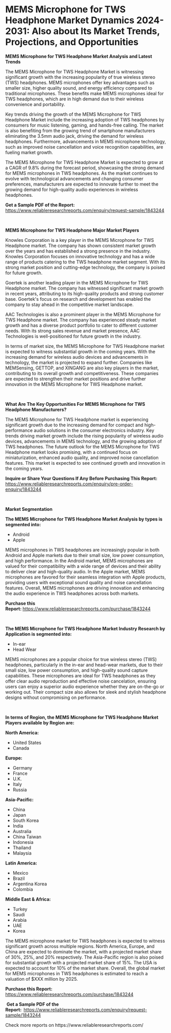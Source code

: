 <p><h1>MEMS Microphone for TWS Headphone Market Dynamics 2024-2031: Also about Its Market Trends, Projections, and Opportunities</h1></p><p><strong>MEMS Microphone for TWS Headphone Market Analysis and Latest Trends</strong></p>
<p><p>The MEMS Microphone for TWS Headphone Market is witnessing significant growth with the increasing popularity of true wireless stereo (TWS) headphones. MEMS microphones offer key advantages such as smaller size, higher quality sound, and energy efficiency compared to traditional microphones. These benefits make MEMS microphones ideal for TWS headphones, which are in high demand due to their wireless convenience and portability.</p><p>Key trends driving the growth of the MEMS Microphone for TWS Headphone Market include the increasing adoption of TWS headphones by consumers for music listening, gaming, and hands-free calling. The market is also benefiting from the growing trend of smartphone manufacturers eliminating the 3.5mm audio jack, driving the demand for wireless headphones. Furthermore, advancements in MEMS microphone technology, such as improved noise cancellation and voice recognition capabilities, are fueling market growth.</p><p>The MEMS Microphone for TWS Headphone Market is expected to grow at a CAGR of 9.8% during the forecast period, showcasing the strong demand for MEMS microphones in TWS headphones. As the market continues to evolve with technological advancements and changing consumer preferences, manufacturers are expected to innovate further to meet the growing demand for high-quality audio experiences in wireless headphones.</p></p>
<p><strong>Get a Sample PDF of the Report:&nbsp;</strong> <a href="https://www.reliableresearchreports.com/enquiry/request-sample/1843244">https://www.reliableresearchreports.com/enquiry/request-sample/1843244</a></p>
<p>&nbsp;</p>
<p><strong>MEMS Microphone for TWS Headphone Major Market Players</strong></p>
<p><p>Knowles Corporation is a key player in the MEMS Microphone for TWS Headphone market. The company has shown consistent market growth over the years and has established a strong presence in the industry. Knowles Corporation focuses on innovative technology and has a wide range of products catering to the TWS headphone market segment. With its strong market position and cutting-edge technology, the company is poised for future growth.</p><p>Goertek is another leading player in the MEMS Microphone for TWS Headphone market. The company has witnessed significant market growth in recent years, attributing to its high-quality products and strong customer base. Goertek's focus on research and development has enabled the company to stay ahead in the competitive market landscape.</p><p>AAC Technologies is also a prominent player in the MEMS Microphone for TWS Headphone market. The company has experienced steady market growth and has a diverse product portfolio to cater to different customer needs. With its strong sales revenue and market presence, AAC Technologies is well-positioned for future growth in the industry.</p><p>In terms of market size, the MEMS Microphone for TWS Headphone market is expected to witness substantial growth in the coming years. With the increasing demand for wireless audio devices and advancements in technology, the market is projected to expand further. Companies like MEMSensing, GETTOP, and XINGANG are also key players in the market, contributing to its overall growth and competitiveness. These companies are expected to strengthen their market positions and drive further innovation in the MEMS Microphone for TWS Headphone market.</p></p>
<p>&nbsp;</p>
<p><strong>What Are The Key Opportunities For MEMS Microphone for TWS Headphone Manufacturers?</strong></p>
<p><p>The MEMS Microphone for TWS Headphone market is experiencing significant growth due to the increasing demand for compact and high-performance audio solutions in the consumer electronics industry. Key trends driving market growth include the rising popularity of wireless audio devices, advancements in MEMS technology, and the growing adoption of TWS headphones. The future outlook for the MEMS Microphone for TWS Headphone market looks promising, with a continued focus on miniaturization, enhanced audio quality, and improved noise cancellation features. This market is expected to see continued growth and innovation in the coming years.</p></p>
<p><strong>Inquire or Share Your Questions If Any Before Purchasing This Report:</strong> <a href="https://www.reliableresearchreports.com/enquiry/pre-order-enquiry/1843244">https://www.reliableresearchreports.com/enquiry/pre-order-enquiry/1843244</a></p>
<p>&nbsp;</p>
<p><strong>Market Segmentation</strong></p>
<p><strong>The MEMS Microphone for TWS Headphone Market Analysis by types is segmented into:</strong></p>
<p><ul><li>Android</li><li>Apple</li></ul></p>
<p><p>MEMS microphones in TWS headphones are increasingly popular in both Android and Apple markets due to their small size, low power consumption, and high performance. In the Android market, MEMS microphones are valued for their compatibility with a wide range of devices and their ability to deliver clear and high-quality audio. In the Apple market, MEMS microphones are favored for their seamless integration with Apple products, providing users with exceptional sound quality and noise cancellation features. Overall, MEMS microphones are driving innovation and enhancing the audio experience in TWS headphones across both markets.</p></p>
<p><strong>Purchase this Report:&nbsp;</strong><a href="https://www.reliableresearchreports.com/purchase/1843244">https://www.reliableresearchreports.com/purchase/1843244</a></p>
<p>&nbsp;</p>
<p><strong>The MEMS Microphone for TWS Headphone Market Industry Research by Application is segmented into:</strong></p>
<p><ul><li>In-ear</li><li>Head Wear</li></ul></p>
<p><p>MEMS microphones are a popular choice for true wireless stereo (TWS) headphones, particularly in the in-ear and head-wear markets, due to their small size, low power consumption, and high-quality sound capture capabilities. These microphones are ideal for TWS headphones as they offer clear audio reproduction and effective noise cancelation, ensuring users can enjoy a superior audio experience whether they are on-the-go or working out. Their compact size also allows for sleek and stylish headphone designs without compromising on performance.</p></p>
<p>&nbsp;</p>
<p><strong>In terms of Region, the MEMS Microphone for TWS Headphone Market Players available by Region are:</strong></p>
<p>
    <p> <strong> North America: </strong>
        <ul>
            <li>United States</li>
            <li>Canada</li>
        </ul>
        </p> 
    <p> <strong> Europe: </strong>
        <ul>
            <li>Germany</li>
            <li>France</li>
            <li>U.K.</li>
            <li>Italy</li>
            <li>Russia</li>
        </ul>
        </p> 
    <p> <strong> Asia-Pacific: </strong>
        <ul>
            <li>China</li>
            <li>Japan</li>
            <li>South Korea</li>
            <li>India</li>
            <li>Australia</li>
            <li>China Taiwan</li>
            <li>Indonesia</li>
            <li>Thailand</li>
            <li>Malaysia</li>
        </ul>
        </p> 
    <p> <strong> Latin America: </strong>
        <ul>
            <li>Mexico</li>
            <li>Brazil</li>
            <li>Argentina Korea</li>
            <li>Colombia</li>
        </ul>
        </p> 
    <p> <strong> Middle East & Africa: </strong>
        <ul>
            <li>Turkey</li>
            <li>Saudi</li>
            <li>Arabia</li>
            <li>UAE</li>
            <li>Korea</li>
        </ul>
    </p>
    </p>
<p><p>The MEMS microphone market for TWS headphones is expected to witness significant growth across multiple regions. North America, Europe, and China are expected to dominate the market, with a projected market share of 30%, 25%, and 20% respectively. The Asia-Pacific region is also poised for substantial growth with a projected market share of 15%. The USA is expected to account for 10% of the market share. Overall, the global market for MEMS microphones in TWS headphones is estimated to reach a valuation of $XXX million by 2025.</p></p>
<p><strong>Purchase this Report: </strong><a href="https://www.reliableresearchreports.com/purchase/1843244">https://www.reliableresearchreports.com/purchase/1843244</a></p>
<p>&nbsp;<strong>Get a Sample PDF of the Report:&nbsp;&nbsp;</strong><a href="https://www.reliableresearchreports.com/enquiry/request-sample/1843244">https://www.reliableresearchreports.com/enquiry/request-sample/1843244</a></p>
<p><strong></strong></p>
<p>Check more reports on https://www.reliableresearchreports.com/</p>